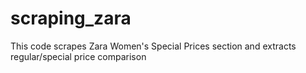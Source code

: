 # scraping_zara
This code scrapes Zara Women's Special Prices section and extracts regular/special price comparison
